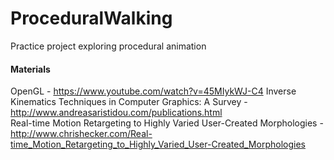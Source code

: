 # ProceduralWalking
Practice project exploring procedural animation

#### Materials
OpenGL - https://www.youtube.com/watch?v=45MIykWJ-C4
Inverse Kinematics Techniques in Computer Graphics: A Survey - http://www.andreasaristidou.com/publications.html  
Real-time Motion Retargeting to Highly Varied User-Created Morphologies - http://www.chrishecker.com/Real-time_Motion_Retargeting_to_Highly_Varied_User-Created_Morphologies    
